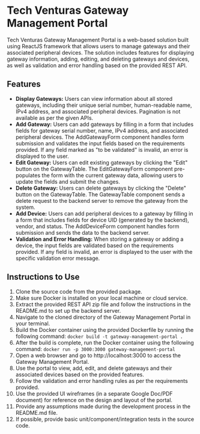 # Tech Venturas Gateway Management Portal

Tech Venturas Gateway Management Portal is a web-based solution built using ReactJS framework that allows users to manage gateways and their associated peripheral devices. The solution includes features for displaying gateway information, adding, editing, and deleting gateways and devices, as well as validation and error handling based on the provided REST API.

## Features

- **Display Gateways:** Users can view information about all stored gateways, including their unique serial number, human-readable name, IPv4 address, and associated peripheral devices. Pagination is not available as per the given APIs.
- **Add Gateway:** Users can add gateways by filling in a form that includes fields for gateway serial number, name, IPv4 address, and associated peripheral devices. The AddGatewayForm component handles form submission and validates the input fields based on the requirements provided. If any field marked as "to be validated" is invalid, an error is displayed to the user.
- **Edit Gateway:** Users can edit existing gateways by clicking the "Edit" button on the GatewayTable. The EditGatewayForm component pre-populates the form with the current gateway data, allowing users to update the fields and submit the changes.
- **Delete Gateway:** Users can delete gateways by clicking the "Delete" button on the GatewayTable. The GatewayTable component sends a delete request to the backend server to remove the gateway from the system.
- **Add Device:** Users can add peripheral devices to a gateway by filling in a form that includes fields for device UID (generated by the backend), vendor, and status. The AddDeviceForm component handles form submission and sends the data to the backend server.
- **Validation and Error Handling:** When storing a gateway or adding a device, the input fields are validated based on the requirements provided. If any field is invalid, an error is displayed to the user with the specific validation error message.


## Instructions to Use

1. Clone the source code from the provided package.
2. Make sure Docker is installed on your local machine or cloud service.
3. Extract the provided REST API zip file and follow the instructions in the README.md to set up the backend server.
4. Navigate to the cloned directory of the Gateway Management Portal in your terminal.
5. Build the Docker container using the provided Dockerfile by running the following command: `docker build -t gateway-management-portal .`
6. After the build is complete, run the Docker container using the following command: `docker run -p 3000:3000 gateway-management-portal`
7. Open a web browser and go to http://localhost:3000 to access the Gateway Management Portal.
8. Use the portal to view, add, edit, and delete gateways and their associated devices based on the provided features.
9. Follow the validation and error handling rules as per the requirements provided.
10. Use the provided UI wireframes (in a separate Google Doc/PDF document) for reference on the design and layout of the portal.
11. Provide any assumptions made during the development process in the README.md file.
12. If possible, provide basic unit/component/integration tests in the source code.


